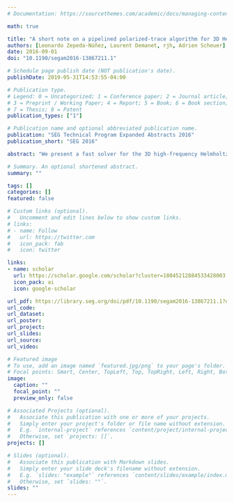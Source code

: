 ```yaml
---
# Documentation: https://sourcethemes.com/academic/docs/managing-content/

math: true

title: "A short note on a pipelined polarized-trace algorithm for 3D Helmholtz"
authors: [Leonardo Zepeda-Núñez, Laurent Demanet, rjh, Adrien Scheuer]
date: 2016-09-01
doi: "10.1190/segam2016-13867211.1"

# Schedule page publish date (NOT publication's date).
publishDate: 2019-05-31T14:53:55-04:00

# Publication type.
# Legend: 0 = Uncategorized; 1 = Conference paper; 2 = Journal article;
# 3 = Preprint / Working Paper; 4 = Report; 5 = Book; 6 = Book section;
# 7 = Thesis; 8 = Patent
publication_types: ["1"]

# Publication name and optional abbreviated publication name.
publication: "SEG Technical Program Expanded Abstracts 2016"
publication_short: "SEG 2016"

abstract: "We present a fast solver for the 3D high-frequency Helmholtz equation in heterogeneous, constant density, acoustic media. The solver is based on the method of polarized traces, coupled with distributed linear algebra libraries and pipelining to obtain a solver with online runtime $\\mathcal{O}(\\max(1,R/n)N \\log N)$ where $N = n^3$ is the total number of degrees of freedom and R is the number of right-hand sides."

# Summary. An optional shortened abstract.
summary: ""

tags: []
categories: []
featured: false

# Custom links (optional).
#   Uncomment and edit lines below to show custom links.
# links:
# - name: Follow
#   url: https://twitter.com
#   icon_pack: fab
#   icon: twitter

links:
- name: scholar
  url: https://scholar.google.com/scholar?cluster=18045212884533428003
  icon_pack: ai
  icon: google-scholar

url_pdf: https://library.seg.org/doi/pdf/10.1190/segam2016-13867211.1?download=true
url_code:
url_dataset:
url_poster:
url_project:
url_slides:
url_source:
url_video:

# Featured image
# To use, add an image named `featured.jpg/png` to your page's folder. 
# Focal points: Smart, Center, TopLeft, Top, TopRight, Left, Right, BottomLeft, Bottom, BottomRight.
image:
  caption: ""
  focal_point: ""
  preview_only: false

# Associated Projects (optional).
#   Associate this publication with one or more of your projects.
#   Simply enter your project's folder or file name without extension.
#   E.g. `internal-project` references `content/project/internal-project/index.md`.
#   Otherwise, set `projects: []`.
projects: []

# Slides (optional).
#   Associate this publication with Markdown slides.
#   Simply enter your slide deck's filename without extension.
#   E.g. `slides: "example"` references `content/slides/example/index.md`.
#   Otherwise, set `slides: ""`.
slides: ""
---
```

